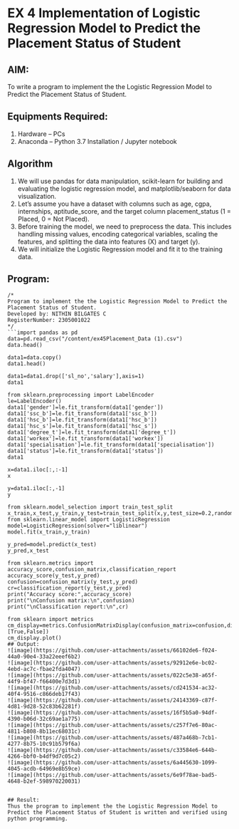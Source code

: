 # EX 4 Implementation of Logistic Regression Model to Predict the Placement Status of Student

## AIM:
To write a program to implement the the Logistic Regression Model to Predict the Placement Status of Student.

## Equipments Required:
1. Hardware – PCs
2. Anaconda – Python 3.7 Installation / Jupyter notebook

## Algorithm
1. We will use pandas for data manipulation, scikit-learn for building and evaluating the logistic regression model, and matplotlib/seaborn for data visualization.
2. Let’s assume you have a dataset with columns such as age, cgpa, internships, aptitude_score, and the target column placement_status (1 = Placed, 0 = Not Placed).
3. Before training the model, we need to preprocess the data. This includes handling missing values, encoding categorical variables, scaling the features, and splitting the data into features (X) and target (y).
4. We will initialize the Logistic Regression model and fit it to the training data.

## Program:
```
/*
Program to implement the the Logistic Regression Model to Predict the Placement Status of Student.
Developed by: NITHIN BILGATES C
RegisterNumber: 2305001022 
*/
```import pandas as pd
data=pd.read_csv("/content/ex45Placement_Data (1).csv")
data.head()

data1=data.copy()
data1.head()

data1=data1.drop(['sl_no','salary'],axis=1)
data1

from sklearn.preprocessing import LabelEncoder
le=LabelEncoder()
data1['gender']=le.fit_transform(data1['gender'])
data1['ssc_b']=le.fit_transform(data1['ssc_b'])
data1['hsc_b']=le.fit_transform(data1['hsc_b'])
data1['hsc_s']=le.fit_transform(data1['hsc_s'])
data1['degree_t']=le.fit_transform(data1['degree_t'])
data1['workex']=le.fit_transform(data1['workex'])
data1['specialisation']=le.fit_transform(data1['specialisation'])
data1['status']=le.fit_transform(data1['status'])
data1

x=data1.iloc[:,:-1]
x

y=data1.iloc[:,-1]
y

from sklearn.model_selection import train_test_split
x_train,x_test,y_train,y_test=train_test_split(x,y,test_size=0.2,random_state=0)
from sklearn.linear_model import LogisticRegression
model=LogisticRegression(solver="liblinear")
model.fit(x_train,y_train)

y_pred=model.predict(x_test)
y_pred,x_test

from sklearn.metrics import accuracy_score,confusion_matrix,classification_report
accuracy_score(y_test,y_pred)
confusion=confusion_matrix(y_test,y_pred)
cr=classification_report(y_test,y_pred)
print("Accuracy score:",accuracy_score)
print("\nConfusion matrix:\n",confusion)
print("\nClassification report:\n",cr)

from sklearn import metrics
cm_display=metrics.ConfusionMatrixDisplay(confusion_matrix=confusion,display_labels=[True,False])
cm_display.plot()
## Output:
![image](https://github.com/user-attachments/assets/66102de6-f024-44a0-90e4-33a22eeef6b2)
![image](https://github.com/user-attachments/assets/92912e6e-bc02-4ebd-ac7c-fbae2fda4047)
![image](https://github.com/user-attachments/assets/022c5e38-a65f-44f9-bf47-f66400e7d3d1)
![image](https://github.com/user-attachments/assets/cd241534-ac32-40f4-9516-c866deb17f43)
![image](https://github.com/user-attachments/assets/24143369-c87f-4d81-9d28-52c83b62281f)
![image](https://github.com/user-attachments/assets/16f5b5a0-94df-4390-b06d-32c69ae1a775)
![image](https://github.com/user-attachments/assets/c257f7e6-80ac-4811-b808-8b11ec68031c)
![image](https://github.com/user-attachments/assets/487a468b-7cb1-4277-8b75-10c91b579f6a)
![image](https://github.com/user-attachments/assets/c33584e6-644b-4266-bbf0-b4df9d7c05c2)
![image](https://github.com/user-attachments/assets/6a445630-1099-4045-acdb-64969e8b59ce)
![image](https://github.com/user-attachments/assets/6e9f78ae-bad5-4648-b2ef-598970220031)


## Result:
Thus the program to implement the the Logistic Regression Model to Predict the Placement Status of Student is written and verified using python programming.

